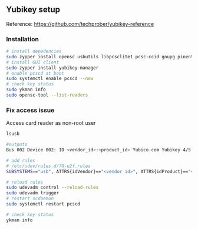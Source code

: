 ## Yubikey setup

Reference: https://github.com/techprober/yubikey-reference

### Installation

```bash
# install depedencies
sudo zypper install opensc usbutils libpcsclite1 pcsc-ccid gnupg pinentry libusb-compat-devel pam_u2f
# install GUI client
sudo zypper install yubikey-manager
# enable pcscd at boot
sudo systemctl enable pcscd --now
# check key status
sudo ykman info
sudo opensc-tool --list-readers
```

### Fix access issue

Access card reader as non-root user

```bash
lsusb

#outputs
Bus 002 Device 002: ID <vendor_id>:<product_id> Yubico.com Yubikey 4/5 OTP+U2F+CCID

# add rules
# /etc/udev/rules.d/70-u2f.rules
SUBSYSTEMS=="usb", ATTRS{idVendor}=="<vendor_id>", ATTRS{idProduct}=="<product_id>", TAG+="uaccess", TAG+="udev-acl", OWNER="<username>"

# reload rules
sudo udevadm control --reload-rules
sudo udevadm trigger
# restart scdaemon
sudo systemctl restart pcscd

# check key status
ykman info
```
